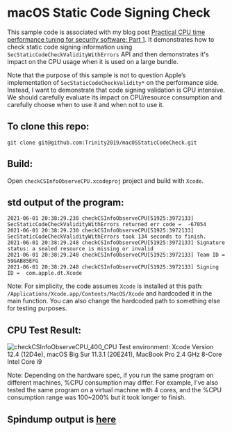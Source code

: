 # macOS Static Code Signing Check
This sample code is associated with my blog post [Practical CPU time performance tuning for security software: Part 1](https://www.elastic.co/blog/practical-cpu-time-performance-tuning-security-software). It demonstrates how to check static code signing information using `SecStaticCodeCheckValidityWithErrors` API and then demonstrates it's impact on the CPU usage when it is used on a large bundle.

Note that the purpose of this sample is not to question Apple’s implementation of `SecStaticCodeCheckValidity*` on the performance side. Instead, I want to demonstrate that code signing validation is CPU intensive.  We should carefully evaluate its impact on CPU/resource consumption and carefully choose when to use it and when not to use it.

## To clone this repo:
```
git clone git@github.com:Trinity2019/macOSStaticCodeCheck.git
```

## Build:
Open `checkCSInfoObserveCPU.xcodeproj` project and build with `Xcode`.

## std output of the program:
```2021-06-01 20:36:15.784 checkCSInfoObserveCPU[51925:3972133] Reading code sign information of [/Applications/Xcode.app/Contents/MacOS/Xcode]...
2021-06-01 20:38:29.230 checkCSInfoObserveCPU[51925:3972133] SecStaticCodeCheckValidityWithErrors returned err code =  -67054
2021-06-01 20:38:29.230 checkCSInfoObserveCPU[51925:3972133] SecStaticCodeCheckValidityWithErrors took 134 seconds to finish.
2021-06-01 20:38:29.248 checkCSInfoObserveCPU[51925:3972133] Signature status: a sealed resource is missing or invalid
2021-06-01 20:38:29.248 checkCSInfoObserveCPU[51925:3972133] Team ID =  59GAB85EFG
2021-06-01 20:38:29.248 checkCSInfoObserveCPU[51925:3972133] Signing ID =  com.apple.dt.Xcode
```
Note: For simplicity, the code assumes `Xcode` is installed at this path: `/Applications/Xcode.app/Contents/MacOS/Xcode` and hardcoded it in the main function. You can also change the hardcoded path to something else for testing purposes.

## CPU Test Result:
![checkCSInfoObserveCPU_400_CPU](https://user-images.githubusercontent.com/56367679/119930386-30a11600-bf34-11eb-975f-5ce0252bfe71.png)
Test environment: Xcode Version 12.4 (12D4e), macOS Big Sur 11.3.1 (20E241), MacBook Pro 2.4 GHz 8-Core Intel Core i9

Note: Depending on the hardware spec, if you run the same program on different machines, %CPU consumption may differ. For example, I've also tested the same program on a virtual machine with 4 cores, and the %CPU consumption range was 100~200% but it took longer to finish.


## Spindump output is [here](./checkCSInfoObserveCPU.txt)
